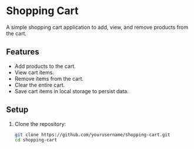 # Shopping Cart

A simple shopping cart application to add, view, and remove products from the cart.

## Features
- Add products to the cart.
- View cart items.
- Remove items from the cart.
- Clear the entire cart.
- Save cart items in local storage to persist data.

## Setup

1. Clone the repository:
   ```bash
   git clone https://github.com/yourusername/shopping-cart.git
   cd shopping-cart

